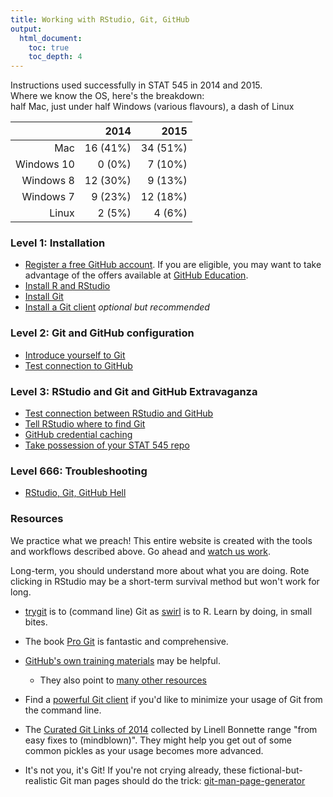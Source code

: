```yaml
---
title: Working with RStudio, Git, GitHub
output:
  html_document:
    toc: true
    toc_depth: 4
---
```


<style type="text/css">
.table {

    width: 40%;

}
</style>

Instructions used successfully in STAT 545 in 2014 and 2015.  
Where we know the OS, here's the breakdown:  
half Mac, just under half Windows (various flavours), a dash of Linux 

|            |     2014 |     2015 |
|-----------:|---------:|---------:|
|        Mac | 16 (41%) | 34 (51%) |
| Windows 10 |   0 (0%) |  7 (10%) |
|  Windows 8 | 12 (30%) |  9 (13%) |
|  Windows 7 |  9 (23%) | 12 (18%) |
|      Linux |   2 (5%) |   4 (6%) |

### Level 1: Installation

  * [Register a free GitHub account](https://github.com). If you are eligible, you may want to take advantage of the offers available at [GitHub Education](https://education.github.com).
  * [Install R and RStudio](block000_r-rstudio-install.html)
  * [Install Git](git01_git-install.html)
  * [Install a Git client](git02_git-clients.html) *optional but recommended*

### Level 2: Git and GitHub configuration

  * [Introduce yourself to Git](git04_introduce-self-to-git.html)
  * [Test connection to GitHub](git05_github-connection.html)

### Level 3: RStudio and Git and GitHub Extravaganza

  * [Test connection between RStudio and GitHub](git07_git-github-rstudio.html)
  * [Tell RStudio where to find Git](git03_rstudio-meet-git.html)
  * [GitHub credential caching](git06_credential-caching.html)
  * [Take possession of your STAT 545 repo](git08_claim-stat545-repo.html)
  
### Level 666: Troubleshooting

  * [RStudio, Git, GitHub Hell](git66_rstudio-git-github-hell.html)

### Resources

We practice what we preach! This entire website is created with the tools and workflows described above. Go ahead and [watch us work](https://github.com/STAT545-UBC/STAT545-UBC.github.io).

Long-term, you should understand more about what you are doing. Rote clicking in RStudio may be a short-term survival method but won't work for long.

  * [trygit](https://try.github.io/levels/1/challenges/1) is to (command line) Git as [swirl](http://swirlstats.com) is to R. Learn by doing, in small bites.

  * The book [Pro Git](http://git-scm.com/book) is fantastic and comprehensive.

  * [GitHub's own training materials](http://training.github.com/kit/) may be helpful.

    - They also point to [many other resources](https://help.github.com/articles/what-are-other-good-resources-for-learning-git-and-github)

  * Find a [powerful Git client](git02_git-clients.html) if you'd like to minimize your usage of Git from the command line.
  
  * The [Curated Git Links of 2014](http://thelinell.com/2014/12/23/curated-git-links-of-2014/) collected by Linell Bonnette range "from easy fixes to (mindblown)". They might help you get out of some common pickles as your usage becomes more advanced.
  
  * It's not you, it's Git! If you're not crying already, these fictional-but-realistic Git man pages should do the trick: [git-man-page-generator](http://git-man-page-generator.lokaltog.net)
  
